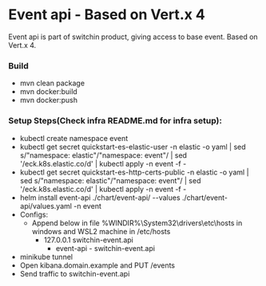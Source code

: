 # Event api - Based on Vert.x 4
Event api is part of switchin product, giving access to base event. Based on Vert.x 4. 

### Build
- mvn clean package
- mvn docker:build
- mvn docker:push

### Setup Steps(Check infra README.md for infra setup):
- kubectl create namespace event
- kubectl get secret quickstart-es-elastic-user -n elastic -o yaml | sed s/"namespace: elastic"/"namespace: event"/ | sed '/eck.k8s.elastic.co/d' | kubectl apply -n event -f -
- kubectl get secret quickstart-es-http-certs-public -n elastic -o yaml | sed s/"namespace: elastic"/"namespace: event"/ | sed '/eck.k8s.elastic.co/d' | kubectl apply -n event -f -
- helm install event-api ./chart/event-api/ --values ./chart/event-api/values.yaml -n event
- Configs:
    - Append below in file %WINDIR%\System32\drivers\etc\hosts in windows and WSL2 machine in /etc/hosts
      - 127.0.0.1 switchin-event.api
        - event-api - switchin-event.api
- minikube tunnel
- Open kibana.domain.example and PUT /events
- Send traffic to switchin-event.api